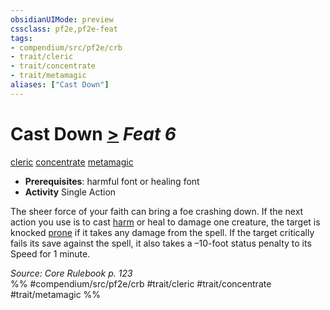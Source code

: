 ```yaml
---
obsidianUIMode: preview
cssclass: pf2e,pf2e-feat
tags:
- compendium/src/pf2e/crb
- trait/cleric
- trait/concentrate
- trait/metamagic
aliases: ["Cast Down"]
---
```

# Cast Down  [>](rules/core-rulebook/chapter-9-playing-the-game.md#Actions "Single Action") *Feat 6*  
[cleric](rules/traits/cleric.md)  [concentrate](rules/traits/concentrate.md)  [metamagic](rules/traits/metamagic.md)  

- **Prerequisites**: harmful font or healing font
- **Activity** Single Action

The sheer force of your faith can bring a foe crashing down. If the next action you use is to cast [harm](compendium/spells/harm.md) or heal to damage one creature, the target is knocked [prone](rules/conditions.md#Prone) if it takes any damage from the spell. If the target critically fails its save against the spell, it also takes a –10-foot status penalty to its Speed for 1 minute.

*Source: Core Rulebook p. 123*  
%% #compendium/src/pf2e/crb #trait/cleric #trait/concentrate #trait/metamagic %%